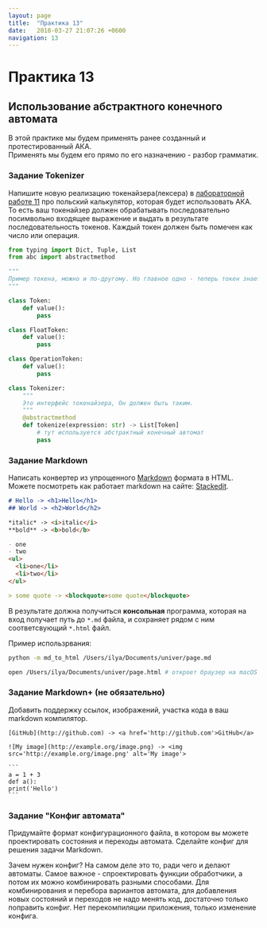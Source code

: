 ```yaml
---
layout: page
title:  "Практика 13"
date:   2018-03-27 21:07:26 +0600
navigation: 13
---
```


# Практика 13

## Использование абстрактного конечного автомата

В этой практике мы будем применять ранее созданный и протестированный АКА.  
Применять мы будем его прямо по его назначению - разбор грамматик.

### Задание Tokenizer

Напишите новую реализацию токенайзера(лексера) в [лабораторной работе 11](practise_11) про польский калькулятор, которая будет использовать АКА. То есть ваш токенайзер должен обрабатывать последовательно посимвольно входящее выражение и выдать в результате последовательность токенов. Каждый токен должен быть помечен как число или операция.

```python
from typing import Dict, Tuple, List
from abc import abstractmethod

"""
Пример токена, можно и по-другому. Но главное одно - теперь токен знает то, что он хранит.
"""

class Token:
	def value():
		pass

class FloatToken:
	def value():
		pass

class OperationToken:
	def value():
		pass

class Tokenizer:
	"""
	Это интерфейс токенайзера, Он должен быть таким.
	"""
	@abstractmethod
	def tokenize(expression: str) -> List[Token]
		# тут используется абстрактный конечный автомат
		pass
```

### Задание Markdown

Написать конвертер из упрощенного [Markdown](https://guides.github.com/features/mastering-markdown/) формата в HTML. Можете посмотреть как работает markdown на сайте: [Stackedit](https://stackedit.io).

```markdown
# Hello -> <h1>Hello</h1>
## World -> <h2>World</h2>

*italic* -> <i>italic</i>
**bold** -> <b>bold</b>

- one
- two
<ul>
  <li>one</li>
  <li>two</li>
</ul>

> some quote -> <blockquote>some quote</blockquote>
```

В результате должна получиться **консольная** программа, которая на вход получает путь до `*.md` файла, и сохраняет рядом с ним соответсвующий `*.html` файл.

Пример использрвания:

```bash
python -m md_to_html /Users/ilya/Documents/univer/page.md

open /Users/ilya/Documents/univer/page.html # откроет браузер на macOS
```

### Задание Markdown+ (не обязательно)

Добавить поддержку ссылок, изображений, участка кода в ваш markdown компилятор.


	[GitHub](http://github.com) -> <a href='http://github.com'>GitHub</a>
	
	![My image](http://example.org/image.png) -> <img src='http://example.org/image.png' alt='My image'>
	
	```
	a = 1 + 3
	def a():
	print('Hello')
	```

### Задание "Конфиг автомата"

Придумайте формат конфигурационного файла, в котором вы можете проектировать состояния и переходы автомата. Сделайте конфиг для решения задачи Markdown.

Зачем нужен конфиг? На самом деле это то, ради чего и делают автоматы. Самое важное - спроектировать функции обработчики, а потом их можно комбинировать разными способами. Для комбинирования и перебора вариантов автомата, для добавления новых состояний и переходов не надо менять код, достаточно только поправить конфиг. Нет перекомпиляции приложения, только изменение конфига.
